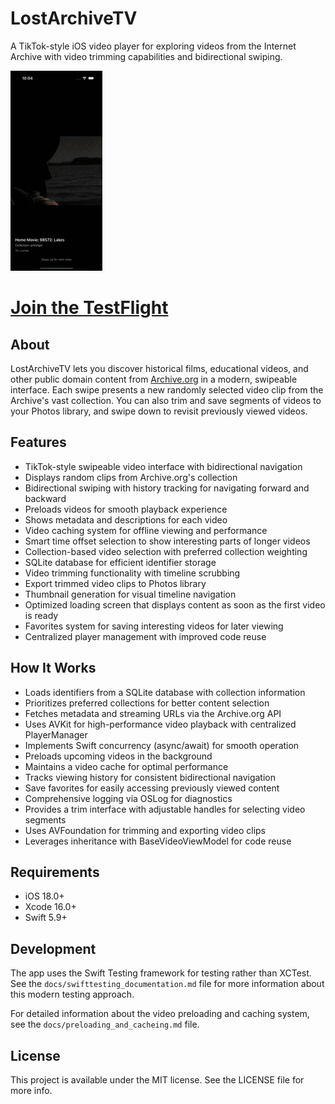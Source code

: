 # LostArchiveTV

A TikTok-style iOS video player for exploring videos from the Internet Archive with video trimming capabilities and bidirectional swiping.

![LostArchiveTV Screenshot](lostarchivetv.gif)

# [Join the TestFlight](https://testflight.apple.com/join/5u5qyTWh)
## About

LostArchiveTV lets you discover historical films, educational videos, and other public domain content from [Archive.org](https://archive.org) in a modern, swipeable interface. Each swipe presents a new randomly selected video clip from the Archive's vast collection. You can also trim and save segments of videos to your Photos library, and swipe down to revisit previously viewed videos.

## Features

- TikTok-style swipeable video interface with bidirectional navigation
- Displays random clips from Archive.org's collection
- Bidirectional swiping with history tracking for navigating forward and backward
- Preloads videos for smooth playback experience
- Shows metadata and descriptions for each video
- Video caching system for offline viewing and performance
- Smart time offset selection to show interesting parts of longer videos
- Collection-based video selection with preferred collection weighting
- SQLite database for efficient identifier storage
- Video trimming functionality with timeline scrubbing
- Export trimmed video clips to Photos library
- Thumbnail generation for visual timeline navigation
- Optimized loading screen that displays content as soon as the first video is ready
- Favorites system for saving interesting videos for later viewing
- Centralized player management with improved code reuse

## How It Works

- Loads identifiers from a SQLite database with collection information
- Prioritizes preferred collections for better content selection
- Fetches metadata and streaming URLs via the Archive.org API
- Uses AVKit for high-performance video playback with centralized PlayerManager
- Implements Swift concurrency (async/await) for smooth operation
- Preloads upcoming videos in the background
- Maintains a video cache for optimal performance
- Tracks viewing history for consistent bidirectional navigation
- Save favorites for easily accessing previously viewed content
- Comprehensive logging via OSLog for diagnostics
- Provides a trim interface with adjustable handles for selecting video segments
- Uses AVFoundation for trimming and exporting video clips
- Leverages inheritance with BaseVideoViewModel for code reuse

## Requirements

- iOS 18.0+
- Xcode 16.0+
- Swift 5.9+

## Development

The app uses the Swift Testing framework for testing rather than XCTest. See the `docs/swifttesting_documentation.md` file for more information about this modern testing approach.

For detailed information about the video preloading and caching system, see the `docs/preloading_and_cacheing.md` file.

## License

This project is available under the MIT license. See the LICENSE file for more info.